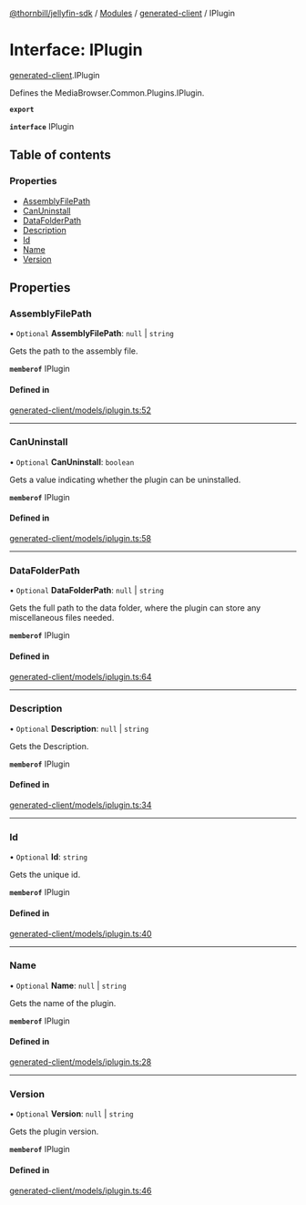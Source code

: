 [@thornbill/jellyfin-sdk](../README.md) / [Modules](../modules.md) / [generated-client](../modules/generated_client.md) / IPlugin

# Interface: IPlugin

[generated-client](../modules/generated_client.md).IPlugin

Defines the MediaBrowser.Common.Plugins.IPlugin.

**`export`**

**`interface`** IPlugin

## Table of contents

### Properties

- [AssemblyFilePath](generated_client.IPlugin.md#assemblyfilepath)
- [CanUninstall](generated_client.IPlugin.md#canuninstall)
- [DataFolderPath](generated_client.IPlugin.md#datafolderpath)
- [Description](generated_client.IPlugin.md#description)
- [Id](generated_client.IPlugin.md#id)
- [Name](generated_client.IPlugin.md#name)
- [Version](generated_client.IPlugin.md#version)

## Properties

### AssemblyFilePath

• `Optional` **AssemblyFilePath**: ``null`` \| `string`

Gets the path to the assembly file.

**`memberof`** IPlugin

#### Defined in

[generated-client/models/iplugin.ts:52](https://github.com/jellyfin/jellyfin-sdk-typescript/blob/fa599ae/src/generated-client/models/iplugin.ts#L52)

___

### CanUninstall

• `Optional` **CanUninstall**: `boolean`

Gets a value indicating whether the plugin can be uninstalled.

**`memberof`** IPlugin

#### Defined in

[generated-client/models/iplugin.ts:58](https://github.com/jellyfin/jellyfin-sdk-typescript/blob/fa599ae/src/generated-client/models/iplugin.ts#L58)

___

### DataFolderPath

• `Optional` **DataFolderPath**: ``null`` \| `string`

Gets the full path to the data folder, where the plugin can store any miscellaneous files needed.

**`memberof`** IPlugin

#### Defined in

[generated-client/models/iplugin.ts:64](https://github.com/jellyfin/jellyfin-sdk-typescript/blob/fa599ae/src/generated-client/models/iplugin.ts#L64)

___

### Description

• `Optional` **Description**: ``null`` \| `string`

Gets the Description.

**`memberof`** IPlugin

#### Defined in

[generated-client/models/iplugin.ts:34](https://github.com/jellyfin/jellyfin-sdk-typescript/blob/fa599ae/src/generated-client/models/iplugin.ts#L34)

___

### Id

• `Optional` **Id**: `string`

Gets the unique id.

**`memberof`** IPlugin

#### Defined in

[generated-client/models/iplugin.ts:40](https://github.com/jellyfin/jellyfin-sdk-typescript/blob/fa599ae/src/generated-client/models/iplugin.ts#L40)

___

### Name

• `Optional` **Name**: ``null`` \| `string`

Gets the name of the plugin.

**`memberof`** IPlugin

#### Defined in

[generated-client/models/iplugin.ts:28](https://github.com/jellyfin/jellyfin-sdk-typescript/blob/fa599ae/src/generated-client/models/iplugin.ts#L28)

___

### Version

• `Optional` **Version**: ``null`` \| `string`

Gets the plugin version.

**`memberof`** IPlugin

#### Defined in

[generated-client/models/iplugin.ts:46](https://github.com/jellyfin/jellyfin-sdk-typescript/blob/fa599ae/src/generated-client/models/iplugin.ts#L46)
